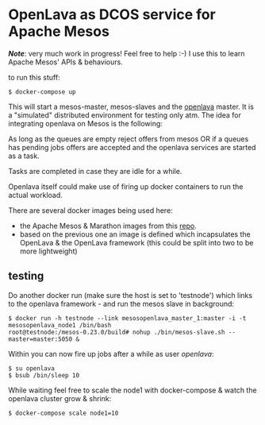 # OpenLava as DCOS service for Apache Mesos

***Note***: very much work in progress! Feel free to help :-) I use this
to learn Apache Mesos' APIs & behaviours.

to run this stuff:

    $ docker-compose up

This will start a mesos-master, mesos-slaves and the
[openlava](http://openlava.org) master. It is a "simulated" distributed
environment for testing only atm. The idea for integrating openlava on
Mesos is the following:

As long as the queues are empty reject offers from mesos OR if a queues has
pending jobs offers are accepted and the openlava services are started as a
task.

Tasks are completed in case they are idle for a while.

Openlava itself could make use of firing up docker containers to run the
actual workload.

There are several docker images being used here:

* the Apache Mesos & Marathon images from  this
 [repo](https://github.com/tmetsch/docker_compose_mesos).
* based on the previous one an image is defined which incapsulates the
OpenLava & the OpenLava framework (this could be split into two to be more
lightweight)


## testing

Do another docker run (make sure the host is set to 'testnode') which links to
the openlava framework - and run the mesos slave in background:

    $ docker run -h testnode --link mesosopenlava_master_1:master -i -t mesosopenlava_node1 /bin/bash
    root@testnode:/mesos-0.23.0/build# nohup ./bin/mesos-slave.sh --master=master:5050 &

Within you can now fire up jobs after a while as user *openlava*:

    $ su openlava
    $ bsub /bin/sleep 10

While waiting feel free to scale the node1 with docker-compose & watch the
openlava cluster grow & shrink:

    $ docker-compose scale node1=10
